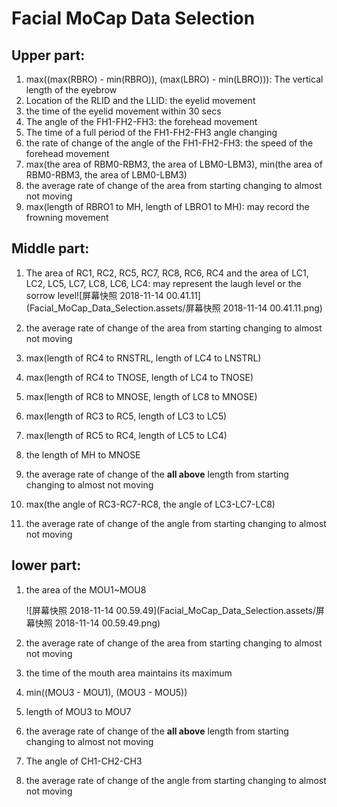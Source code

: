 # Facial MoCap Data Selection

## Upper part:

1. max((max(RBRO) - min(RBRO)), (max(LBRO) - min(LBRO))): The vertical length of the eyebrow
2. Location of the RLID and the LLID: the eyelid movement
3. the time of the eyelid movement within 30 secs
4. The angle of the FH1-FH2-FH3: the forehead movement
5. The time of a full period of the FH1-FH2-FH3 angle changing 
6. the rate of change of the angle of the FH1-FH2-FH3: the speed of the forehead movement
7. max(the area of RBM0-RBM3, the area of LBM0-LBM3), min(the area of RBM0-RBM3, the area of LBM0-LBM3)
8. the average rate of change of the area from starting changing to almost not moving
9. max(length of RBRO1 to MH, length of LBRO1 to MH): may record the frowning movement



## Middle part:

1. The area of RC1, RC2, RC5, RC7, RC8, RC6, RC4 and the area of LC1, LC2, LC5, LC7, LC8, LC6, LC4: may represent the laugh level or the sorrow level![屏幕快照 2018-11-14 00.41.11](Facial_MoCap_Data_Selection.assets/屏幕快照 2018-11-14 00.41.11.png)

2. the average rate of change of the area from starting changing to almost not moving 
3. max(length of RC4 to RNSTRL, length of LC4 to LNSTRL)
4. max(length of RC4 to TNOSE, length of LC4 to TNOSE)
5. max(length of RC8 to MNOSE, length of LC8 to MNOSE)
6. max(length of RC3 to RC5, length of LC3 to LC5)
7. max(length of RC5 to RC4, length of LC5 to LC4)
8. the length of MH to MNOSE
9. the average rate of change of the **all above** length from starting changing to almost not moving
10. max(the angle of RC3-RC7-RC8, the angle of LC3-LC7-LC8)
11. the average rate of change of the angle from starting changing to almost not moving



## lower part:

1. the area of the MOU1~MOU8

   ![屏幕快照 2018-11-14 00.59.49](Facial_MoCap_Data_Selection.assets/屏幕快照 2018-11-14 00.59.49.png)

2. the average rate of change of the area from starting changing to almost not moving

3. the time of the mouth area maintains its maximum 

4. min((MOU3 - MOU1), (MOU3 - MOU5))

5. length of MOU3 to MOU7

6. the average rate of change of the **all above** length from starting changing to almost not moving

7. The angle of CH1-CH2-CH3

8. the average rate of change of the angle from starting changing to almost not moving
